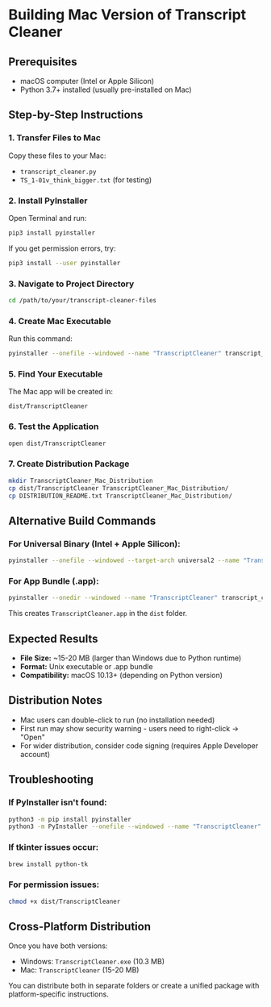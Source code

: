 # Building Mac Version of Transcript Cleaner

## Prerequisites
- macOS computer (Intel or Apple Silicon)
- Python 3.7+ installed (usually pre-installed on Mac)

## Step-by-Step Instructions

### 1. Transfer Files to Mac
Copy these files to your Mac:
- `transcript_cleaner.py`
- `TS_1-01v_think_bigger.txt` (for testing)

### 2. Install PyInstaller
Open Terminal and run:
```bash
pip3 install pyinstaller
```

If you get permission errors, try:
```bash
pip3 install --user pyinstaller
```

### 3. Navigate to Project Directory
```bash
cd /path/to/your/transcript-cleaner-files
```

### 4. Create Mac Executable
Run this command:
```bash
pyinstaller --onefile --windowed --name "TranscriptCleaner" transcript_cleaner.py
```

### 5. Find Your Executable
The Mac app will be created in:
```
dist/TranscriptCleaner
```

### 6. Test the Application
```bash
open dist/TranscriptCleaner
```

### 7. Create Distribution Package
```bash
mkdir TranscriptCleaner_Mac_Distribution
cp dist/TranscriptCleaner TranscriptCleaner_Mac_Distribution/
cp DISTRIBUTION_README.txt TranscriptCleaner_Mac_Distribution/
```

## Alternative Build Commands

### For Universal Binary (Intel + Apple Silicon):
```bash
pyinstaller --onefile --windowed --target-arch universal2 --name "TranscriptCleaner" transcript_cleaner.py
```

### For App Bundle (.app):
```bash
pyinstaller --onedir --windowed --name "TranscriptCleaner" transcript_cleaner.py
```
This creates `TranscriptCleaner.app` in the `dist` folder.

## Expected Results
- **File Size:** ~15-20 MB (larger than Windows due to Python runtime)
- **Format:** Unix executable or .app bundle
- **Compatibility:** macOS 10.13+ (depending on Python version)

## Distribution Notes
- Mac users can double-click to run (no installation needed)
- First run may show security warning - users need to right-click → "Open"
- For wider distribution, consider code signing (requires Apple Developer account)

## Troubleshooting

### If PyInstaller isn't found:
```bash
python3 -m pip install pyinstaller
python3 -m PyInstaller --onefile --windowed --name "TranscriptCleaner" transcript_cleaner.py
```

### If tkinter issues occur:
```bash
brew install python-tk
```

### For permission issues:
```bash
chmod +x dist/TranscriptCleaner
```

## Cross-Platform Distribution
Once you have both versions:
- Windows: `TranscriptCleaner.exe` (10.3 MB)
- Mac: `TranscriptCleaner` (15-20 MB)

You can distribute both in separate folders or create a unified package with platform-specific instructions.
